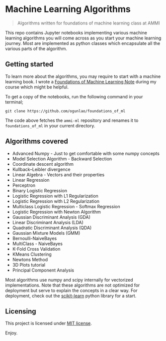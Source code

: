 # Machine Learning Algorithms
> Algorithms written for foundations of machine learning class at AMMI

This repo contains Jupyter notebooks implementing various machine learning algorithms you will come across as you start your machine learning journey. Most are implemented as python classes which encapsulate all the various parts of the algorithm.

## Getting started

To learn more about the algorithms, you may require to start with a machine learning book. I wrote a [Foundations of Machine Learning Note](https://github.com/ogunlao/foundations-of-machine-learning-notes/blob/master/foundations_of_ml.pdf) during my course which might be helpful.

To get a copy of the notebooks, run the following command in your terminal;

```shell
git clone https://github.com/ogunlao/foundations_of_ml
```

The code above fetches the `ammi-ml` repository and renames it to `foundations_of_ml` in your current directory.

## Algorithms covered

- Advanced Numpy - Just to get comfortable with some numpy concepts
- Model Selection Algorithm - Backward Selection
- Coordinate descent algorithm
- Kullback–Leibler divergence
- Linear Algebra - Vectors and their properties
- Linear Regression
- Perceptron
- Binary Logistic Regression
- Logistic Regression with L1 Regularization
- Logistic Regression with L2 Regularization
- Multiclass Logistic Regression - Softmax Regression
- Logistic Regression with Newton Algorithm
- Gaussian Discriminant Analysis (GDA)
- Linear Discriminant Analysis (LDA)
- Quadratic Discriminant Analysis (QDA)
- Gaussian Mixture Models (GMM)
- Bernoulli-NaiveBayes
- MultiClass - NaiveBayes
- K-Fold Cross Validation
- KMeans Clustering
- Newtons Method
- 3D Plots tutorial
- Principal Component Analysis

Most algorithms use numpy and scipy internally for vectorized implementations. Note that these algorithms are not optimized for deployment but serve to explain the concepts in a clear way. For deployment, check out the [scikit-learn](https://scikit-learn.org/) python library for a start.

## Licensing

This project is licensed under [MIT license](https://choosealicense.com/licenses/mit/).


Enjoy.